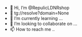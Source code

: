 - 👋 Hi, I’m @RepulicLDNRshop
- 👀 tg://resolve?domain=None
- 🌱 I’m currently learning ...
- 💞️ I’m looking to collaborate on ...
- 📫 How to reach me ..
